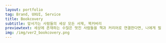 ```yaml
---
layout: portfolio
tag: Brand, UXUI, Service
title: Bookcovery
subtitle: 앞서가는 사람들의 세상 모든 서재, 북커버리
previewtext: 세상에 존재하는 수많은 멋진 사람들을 책과 커리어로 연결한다면, 나에게 필요한 좋은 책을 발견하는 경험을 줄 수 있지 않을까요? 그리고 동시에 책을 통해서 새로운 사람들을 만날 수도 있지 않을까요? 누구나 나에게 필요한 좋은 책을 찾을 수 있게, 사람과 커리어 그리고 책의 새로운 연결을 꿈꾸며 런칭한 신규 서비스입니다.
img: /img/ver2_bookcovery.png
---
```




<div class="img_row">
	<img class="col three" src="{{ site.baseurl }}/img/bookcovery/01.jpg" alt="" title="bookcovery01"/>
</div>



<div class="img_row">
	<img class="col three" src="{{ site.baseurl }}/img/bookcovery/02.jpg" alt="" title="bookcovery02"/>
</div>



<div class="img_row">
	<img class="col three" src="{{ site.baseurl }}/img/bookcovery/03.jpg" alt="" title="bookcovery03"/>
</div>



<div class="img_row">
	<img class="col three" src="{{ site.baseurl }}/img/bookcovery/04.jpg" alt="" title="bookcovery04"/>
</div>



<div class="img_row">
	<img class="col three" src="{{ site.baseurl }}/img/bookcovery/05.jpg" alt="" title="bookcovery05"/>
</div>



<div class="img_row">
	<img class="col three" src="{{ site.baseurl }}/img/bookcovery/06.jpg" alt="" title="bookcovery06"/>
</div>



<div class="img_row">
	<img class="col three" src="{{ site.baseurl }}/img/bookcovery/07.jpg" alt="" title="bookcovery07"/>
</div>



<div class="img_row">
	<img class="col three" src="{{ site.baseurl }}/img/bookcovery/08.jpg" alt="" title="bookcovery08"/>
</div>



<div class="img_row">
	<img class="col three" src="{{ site.baseurl }}/img/bookcovery/09.jpg" alt="" title="bookcovery09"/>
</div>



<div class="img_row">
	<img class="col three" src="{{ site.baseurl }}/img/bookcovery/10.jpg" alt="" title="bookcovery10"/>
</div>



<div class="img_row">
	<img class="col three" src="{{ site.baseurl }}/img/bookcovery/11.jpg" alt="" title="bookcovery11"/>
</div>



<div class="img_row">
	<img class="col three" src="{{ site.baseurl }}/img/bookcovery/12.jpg" alt="" title="bookcovery12"/>
</div>



<!--

Every project has a beautiful feature shocase page. It's easy to include images, in a flexible 3-column grid format. Make your photos 1/3, 2/3, or full width.

To give your project a background in the portfolio page, just add the img tag to the front matter like so: 

	---
	layout: post
	title: 마음돋움
	description: Typography
	img: /img/12.jpg
	---

<div class="img_row">
	<img class="col one" src="{{ site.baseurl }}/img/1.jpg" alt="" title="example image"/>
	<img class="col one" src="{{ site.baseurl }}/img/2.jpg" alt="" title="example image"/>
	<img class="col one" src="{{ site.baseurl }}/img/3.jpg" alt="" title="example image"/>
</div>
<div class="col three caption">
	Caption photos easily. On the left, a road goes through a tunnel. Middle, leaves artistically fall in a hipster photoshoot. Right, in another hipster photoshoot, a lumberjack grasps a handful of pine needles.
</div>
<div class="img_row">
	<img class="col three" src="{{ site.baseurl }}/img/5.jpg" alt="" title="example image"/>
</div>
<div class="col three caption">
	This image can also have a caption. It's like magic. 
</div>

You can also put regular text between your rows of images. Say you wanted to write a little bit about your project before you posted the rest of the images. You describe how you toiled, sweated, *bled* for your project, and then.... you reveal it's glory in the next row of images.


<div class="img_row">
	<img class="col two" src="{{ site.baseurl }}/img/6.jpg" alt="" title="example image"/>
	<img class="col one" src="{{ site.baseurl }}/img/11.jpg" alt="" title="example image"/>
</div>
<div class="col three caption">
	You can also have artistically styled 2/3 + 1/3 images, like these.
</div>





The code is simple. Just add a col class to your image, and another class specifying the width: one, two, or three columns wide. Here's the code for the last row of images above: 

	<div class="img_row">
	  <img class="col two" src="/img/6.jpg"/>
	  <img class="col one" src="/img/11.jpg"/>
	</div>
-->